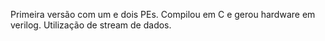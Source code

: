 Primeira versão com um e dois PEs. Compilou em C e gerou hardware em verilog. 
Utilização de stream de dados.